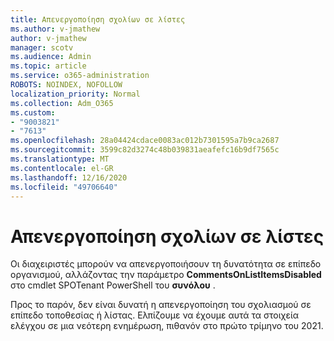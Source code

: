```yaml
---
title: Απενεργοποίηση σχολίων σε λίστες
ms.author: v-jmathew
author: v-jmathew
manager: scotv
ms.audience: Admin
ms.topic: article
ms.service: o365-administration
ROBOTS: NOINDEX, NOFOLLOW
localization_priority: Normal
ms.collection: Adm_O365
ms.custom:
- "9003821"
- "7613"
ms.openlocfilehash: 28a04424cdace0083ac012b7301595a7b9ca2687
ms.sourcegitcommit: 3599c82d3274c48b039831aeafefc16b9df7565c
ms.translationtype: MT
ms.contentlocale: el-GR
ms.lasthandoff: 12/16/2020
ms.locfileid: "49706640"
---
```

# <a name="disable-comments-on-lists"></a>Απενεργοποίηση σχολίων σε λίστες

Οι διαχειριστές μπορούν να απενεργοποιήσουν τη δυνατότητα σε επίπεδο οργανισμού, αλλάζοντας την παράμετρο **CommentsOnListItemsDisabled** στο cmdlet SPOTenant PowerShell του **συνόλου** .

Προς το παρόν, δεν είναι δυνατή η απενεργοποίηση του σχολιασμού σε επίπεδο τοποθεσίας ή λίστας. Ελπίζουμε να έχουμε αυτά τα στοιχεία ελέγχου σε μια νεότερη ενημέρωση, πιθανόν στο πρώτο τρίμηνο του 2021.
